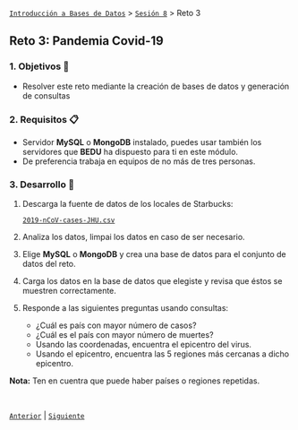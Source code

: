 [`Introducción a Bases de Datos`](../../Readme.md) > [`Sesión 8`](../Readme.md) > Reto 3

## Reto 3: Pandemia Covid-19

### 1. Objetivos :dart:
- Resolver este reto mediante la creación de bases de datos y generación de consultas


### 2. Requisitos :clipboard:
- Servidor __MySQL__ o __MongoDB__ instalado, puedes usar también los servidores que __BEDU__ ha dispuesto para ti en este módulo.
- De preferencia trabaja en equipos de no más de tres personas.

### 3. Desarrollo :rocket:

1. Descarga la fuente de datos de los locales de Starbucks:

   <a href="datos/2019-nCoV-cases-JHU.csv" target="_blank">`2019-nCoV-cases-JHU.csv`</a>

1. Analiza los datos, limpai los datos en caso de ser necesario.

1. Elige __MySQL__ o __MongoDB__ y crea una base de datos para el conjunto de datos del reto.

1. Carga los datos en la base de datos que elegiste y revisa que éstos se muestren correctamente.

1. Responde a las siguientes preguntas usando consultas:

   - ¿Cuál es país con mayor número de casos?
   - ¿Cuál es el país con mayor número de muertes?
   - Usando las coordenadas, encuentra el epicentro del virus.
   - Usando el epicentro, encuentra las 5 regiones más cercanas a dicho epicentro.

**Nota:** Ten en cuentra que puede haber países o regiones repetidas.

<br/>

[`Anterior`](../Readme.md#pandemia-covid-19) | [`Siguiente`](../Readme.md#3-postwork-memo)   

